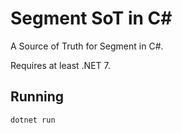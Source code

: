 # Segment SoT in C#

A Source of Truth for Segment in C#.

Requires at least .NET 7.

## Running

```
dotnet run
```